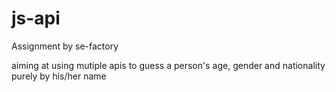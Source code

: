 # js-api
Assignment by se-factory 

aiming at using mutiple apis to guess a person's age, gender and nationality purely by his/her name 
